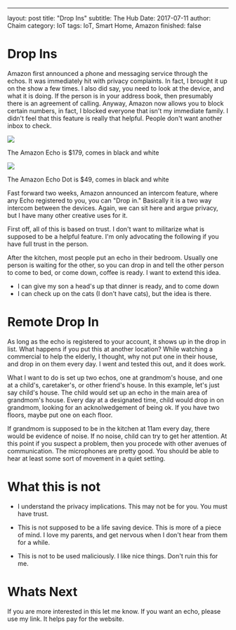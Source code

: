 ---
layout: post
title: "Drop Ins"
subtitle: The Hub
Date: 2017-07-11
author: Chaim
category: IoT
tags: IoT, Smart Home, Amazon
finished: false

# Drop Ins

Amazon first announced a phone and messaging service through the echos. It was immediately hit with privacy complaints. In fact, I brought it up on the show a few times. I also did say, you need to look at the device, and what it is doing. If the person is in your address book, then presumably there is an agreement of calling. Anyway, Amazon now allows you to block certain numbers, in fact, I blocked everyone that isn't my immediate family. I didn't feel that this feature is really that helpful. People don't want another inbox to check.

<a href="https://www.amazon.com/gp/offer-listing/B00X4WHP5E/ref=as_li_tl?ie=UTF8&camp=1789&creative=9325&creativeASIN=B00X4WHP5E&linkCode=am2&tag=chaimtime-20&linkId=eb320b72a697f6bafa749738ce2baa5c"><img border="0" src="//ws-na.amazon-adsystem.com/widgets/q?_encoding=UTF8&MarketPlace=US&ASIN=B00X4WHP5E&ServiceVersion=20070822&ID=AsinImage&WS=1&Format=_SL160_&tag=chaimtime-20" ></a><img src="//ir-na.amazon-adsystem.com/e/ir?t=chaimtime-20&l=am2&o=1&a=B00X4WHP5E" width="1" height="1" border="0" alt="" style="border:none !important; margin:0px !important;" />

The Amazon Echo is $179, comes in black and white

<a href="https://www.amazon.com/gp/offer-listing/B01DFKC2SO/ref=as_li_tl?ie=UTF8&camp=1789&creative=9325&creativeASIN=B01DFKC2SO&linkCode=am2&tag=chaimtime-20&linkId=41d25af2c42b693763a851ef35e616ea"><img border="0" src="//ws-na.amazon-adsystem.com/widgets/q?_encoding=UTF8&MarketPlace=US&ASIN=B01DFKC2SO&ServiceVersion=20070822&ID=AsinImage&WS=1&Format=_SL160_&tag=chaimtime-20" ></a><img src="//ir-na.amazon-adsystem.com/e/ir?t=chaimtime-20&l=am2&o=1&a=B01DFKC2SO" width="1" height="1" border="0" alt="" style="border:none !important; margin:0px !important;" />

The Amazon Echo Dot is $49, comes in black and white

Fast forward two weeks, Amazon announced an intercom feature, where any Echo registered to you, you can "Drop in." Basically it is a two way intercom between the devices. Again, we can sit here and argue privacy, but I have many other creative uses for it.

First off, all of this is based on trust. I don't want to militarize what is supposed to be a helpful feature. I'm only advocating the following if you have full trust in the person.

After the kitchen, most people put an echo in their bedroom. Usually one person is waiting for the other, so you can drop in and tell the other person to come to bed, or come down, coffee is ready. I want to extend this idea.
 
  - I can give my son a head's up that dinner is ready, and to come down
  - I can check up on the cats (I don't have cats), but the idea is there.
 
# Remote Drop In
As long as the echo is registered to your account, it shows up in the drop in list. What happens if you put this at another location? While watching a commercial to help the elderly, I thought, why not put one in their house, and drop in on them every day. I went and tested this out, and it does work.

What I want to do is set up two echos, one at grandmom's house, and one at a child's, caretaker's, or other friend's house. In this example, let's just say child's house. The child would set up an echo in the main area of grandmom's house. Every day at a designated time, child would drop in on grandmom, looking for an acknolwedgement of being ok. If you have two floors, maybe put one on each floor. 

If grandmom is supposed to be in the kitchen at 11am every day, there would be evidence of noise. If no noise, child can try to get her attention. At this point if you suspect a problem, then you procede with other avenues of communication. The microphones are pretty good. You should be able to hear at least some sort of movement in a quiet setting.

# What this is not
- I understand the privacy implications. This may not be for you. You must have trust.

- This is not supposed to be a life saving device. This is more of a piece of mind. I love my parents, and get nervous when I don't hear from them for a while. 

- This is not to be used maliciously. I like nice things. Don't ruin this for me. 

# Whats Next
If you are more interested in this let me know. If you want an echo, please use my link. It helps pay for the website.




